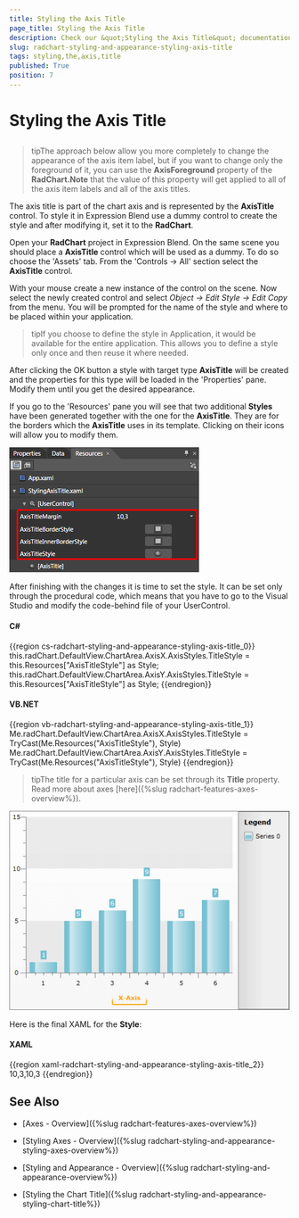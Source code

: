 ```yaml
---
title: Styling the Axis Title
page_title: Styling the Axis Title
description: Check our &quot;Styling the Axis Title&quot; documentation article for the RadChart {{ site.framework_name }} control.
slug: radchart-styling-and-appearance-styling-axis-title
tags: styling,the,axis,title
published: True
position: 7
---
```


# Styling the Axis Title



## 

>tipThe approach below allow you more completely to change the appearance of the axis item label, but if you want to change only the foreground of it, you can use the __AxisForeground__ property of the __RadChart.Note__ that the value of this property will get applied to all of the axis item labels and all of the axis titles.

The axis title is part of the chart axis and is represented by the __AxisTitle__ control. To style it in Expression Blend use a dummy control to create the style and after modifying it, set it to the __RadChart__.

Open your __RadChart__ project in Expression Blend. On the same scene you should place a __AxisTitle__ control which will be used as a dummy. To do so choose the 'Assets' tab. From the 'Controls -> All' section select the __AxisTitle__ control.

With your mouse create a new instance of the control on the scene. Now select the newly created control and select *Object -> Edit Style -> Edit Copy* from the menu. You will be prompted for the name of the style and where to be placed within your application.

>tipIf you choose to define the style in Application, it would be available for the entire application. This allows you to define a style only once and then reuse it where needed.

After clicking the OK button a style with target type __AxisTitle__ will be created and the properties for this type will be loaded in the 'Properties' pane. Modify them until you get the desired appearance.

If you go to the 'Resources' pane you will see that two additional __Styles__ have been generated together with the one for the __AxisTitle__. They are for the borders which the __AxisTitle__ uses in its template. Clicking on their icons will allow you to modify them.

![](images/RadChart_StylingAxisTitle_07.png)

After finishing with the changes it is time to set the style. It can be set only through the procedural code, which means that you have to go to the Visual Studio and modify the code-behind file of your UserControl.

#### __C#__

{{region cs-radchart-styling-and-appearance-styling-axis-title_0}}
	this.radChart.DefaultView.ChartArea.AxisX.AxisStyles.TitleStyle = this.Resources["AxisTitleStyle"] as Style;
	this.radChart.DefaultView.ChartArea.AxisY.AxisStyles.TitleStyle = this.Resources["AxisTitleStyle"] as Style;
{{endregion}}



#### __VB.NET__

{{region vb-radchart-styling-and-appearance-styling-axis-title_1}}
	Me.radChart.DefaultView.ChartArea.AxisX.AxisStyles.TitleStyle = TryCast(Me.Resources("AxisTitleStyle"), Style)
	Me.radChart.DefaultView.ChartArea.AxisY.AxisStyles.TitleStyle = TryCast(Me.Resources("AxisTitleStyle"), Style)
{{endregion}}



>tipThe title for a particular axis can be set through its __Title__ property. Read more about axes [here]({%slug radchart-features-axes-overview%}).

![](images/RadChart_StylingAxisTitle_10.png)

Here is the final XAML for the __Style__:

#### __XAML__

{{region xaml-radchart-styling-and-appearance-styling-axis-title_2}}
	<Thickness x:Key="AxisTitleMargin">10,3,10,3</Thickness>
	<Style x:Key="AxisTitleBorderStyle" TargetType="Border">
	    <Setter Property="Margin" Value="0,5,0,0" />
	    <Setter Property="CornerRadius" Value="2" />
	    <Setter Property="BorderBrush">
	        <Setter.Value>
	            <LinearGradientBrush StartPoint="0.5,0" EndPoint="0.5,1">
	                <GradientStop Offset="0.3" Color="Transparent" />
	                <GradientStop Offset="0.7" Color="Orange" />
	            </LinearGradientBrush>
	        </Setter.Value>
	    </Setter>
	    <Setter Property="BorderThickness" Value="2,0,2,2" />
	</Style>
	<Style x:Key="AxisTitleInnerBorderStyle" TargetType="Border">
	    <Setter Property="CornerRadius" Value="1" />
	</Style>
	<Style x:Key="AxisTitleStyle" TargetType="telerik:AxisTitle">
	    <Setter Property="HorizontalAlignment" Value="Center" />
	    <Setter Property="VerticalAlignment" Value="Center" />
	    <Setter Property="Margin" Value="{StaticResource AxisTitleMargin}" />
	    <Setter Property="BorderStyle" Value="{StaticResource AxisTitleBorderStyle}" />
	    <Setter Property="InnerBorderStyle" Value="{StaticResource AxisTitleInnerBorderStyle}" />
	    <Setter Property="Template">
	        <Setter.Value>
	            <ControlTemplate TargetType="telerik:AxisTitle">
	                <Border Style="{TemplateBinding BorderStyle}">
	                    <Border Style="{TemplateBinding InnerBorderStyle}">
	                        <ContentControl Margin="{TemplateBinding Margin}"
	                                        Content="{TemplateBinding Content}"
	                                        FontFamily="{TemplateBinding FontFamily}"
	                                        FontSize="{TemplateBinding FontSize}"
	                                        Foreground="{TemplateBinding Foreground}" />
	                    </Border>
	                </Border>
	            </ControlTemplate>
	        </Setter.Value>
	    </Setter>
	    <Setter Property="Foreground" Value="Orange" />
	</Style>
{{endregion}}



## See Also

 * [Axes - Overview]({%slug radchart-features-axes-overview%})

 * [Styling Axes - Overview]({%slug radchart-styling-and-appearance-styling-axes-overview%})

 * [Styling and Appearance - Overview]({%slug radchart-styling-and-appearance-overview%})

 * [Styling the Chart Title]({%slug radchart-styling-and-appearance-styling-chart-title%})

